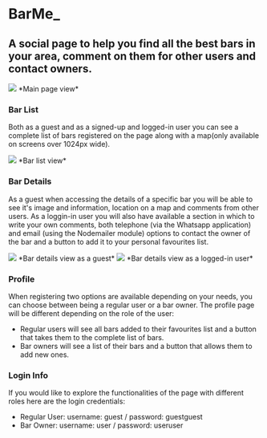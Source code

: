 # BarMe_
## A social page to help you find all the best bars in your area, comment on them for other users and contact owners.

<img src='https://res.cloudinary.com/barme/image/upload/v1610213351/Project-2/Screenshot_2021-01-09_at_18.15.08_ut5x6p.png'>
*Main page view*

### Bar List
Both as a guest and as a signed-up and logged-in user you can see a complete list of bars registered on the page along with a map(only available on screens over 1024px wide).

<img src='https://res.cloudinary.com/barme/image/upload/v1610214220/Project-2/Screenshot_2021-01-09_at_18.19.33_dso9o6.png'>
*Bar list view*

### Bar Details
As a guest when accessing the details of a specific bar you will be able to see it's image and information, location on a map and comments from other users. As a loggin-in user you will also have available a section in which to write your own comments, both telephone (via the Whatsapp application) and email (using the Nodemailer module) options to contact the owner of the bar and a button to add it to your personal favourites list.

<img src='https://res.cloudinary.com/barme/image/upload/v1610213352/Project-2/Screenshot_2021-01-09_at_18.21.00_fag27f.png'>
*Bar details view as a guest*

<img src='https://res.cloudinary.com/barme/image/upload/v1610213372/Project-2/Screenshot_2021-01-09_at_18.25.17_lpfre0.png'>
*Bar details view as a logged-in user*

### Profile
When registering two options are available depending on your needs, you can choose between being a regular user or a bar owner. The profile page will be different depending on the role of the user:
- Regular users will see all bars added to their favourites list and a button that takes them to the complete list of bars.
- Bar owners will see a list of their bars and a button that allows them to add new ones.

### Login Info
If you would like to explore the functionalities of the page with different roles here are the login credentials:
- Regular User: username: guest / password: guestguest 
- Bar Owner: username: user / password: useruser







